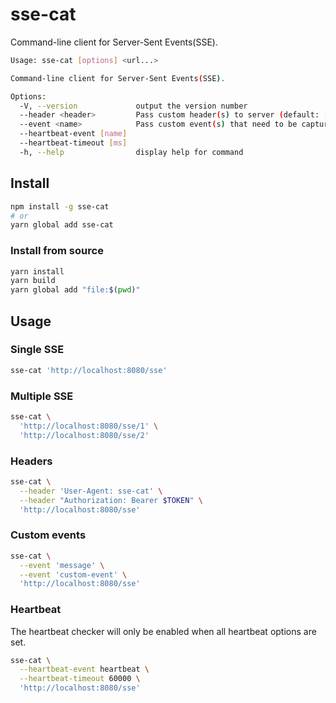# sse-cat
Command-line client for Server-Sent Events(SSE).

```sh
Usage: sse-cat [options] <url...>

Command-line client for Server-Sent Events(SSE).

Options:
  -V, --version             output the version number
  --header <header>         Pass custom header(s) to server (default: [])
  --event <name>            Pass custom event(s) that need to be captured (default: [])
  --heartbeat-event [name]
  --heartbeat-timeout [ms]
  -h, --help                display help for command
```

## Install
```sh
npm install -g sse-cat
# or
yarn global add sse-cat
```

### Install from source
```sh
yarn install
yarn build
yarn global add "file:$(pwd)"
```

## Usage
### Single SSE
```sh
sse-cat 'http://localhost:8080/sse'
```

### Multiple SSE
```sh
sse-cat \
  'http://localhost:8080/sse/1' \
  'http://localhost:8080/sse/2'
```

### Headers
```sh
sse-cat \
  --header 'User-Agent: sse-cat' \
  --header "Authorization: Bearer $TOKEN" \
  'http://localhost:8080/sse'
```

### Custom events
```sh
sse-cat \
  --event 'message' \
  --event 'custom-event' \
  'http://localhost:8080/sse'
```

### Heartbeat
The heartbeat checker will only be enabled when all heartbeat options are set.

```sh
sse-cat \
  --heartbeat-event heartbeat \
  --heartbeat-timeout 60000 \
  'http://localhost:8080/sse'
```
